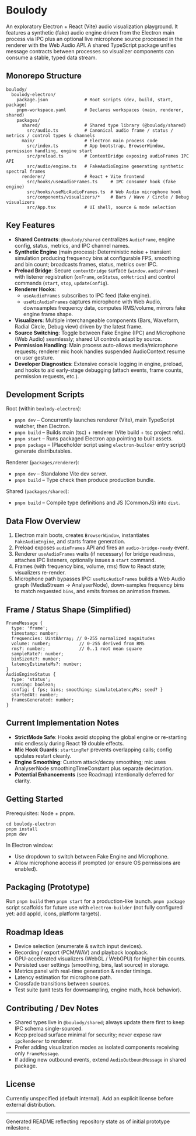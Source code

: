 # Boulody

An exploratory Electron + React (Vite) audio visualization playground. It features a synthetic (fake) audio engine driven from the Electron main process via IPC plus an optional live microphone source processed in the renderer with the Web Audio API. A shared TypeScript package unifies message contracts between processes so visualizer components can consume a stable, typed data stream.

## Monorepo Structure
```
boulody/
  boulody-electron/
    package.json              # Root scripts (dev, build, start, package)
    pnpm-workspace.yaml       # Declares workspaces (main, renderer, shared)
    packages/
      shared/                 # Shared type library (@boulody/shared)
        src/audio.ts          # Canonical audio frame / status / metrics / control types & channels
      main/                   # Electron main process code
        src/index.ts          # App bootstrap, BrowserWindow, permission handling, engine start
        src/preload.ts        # ContextBridge exposing audioFrames IPC API
        src/audio/engine.ts   # FakeAudioEngine generating synthetic spectral frames
      renderer/               # React + Vite frontend
        src/hooks/useAudioFrames.ts     # IPC consumer hook (fake engine)
        src/hooks/useMicAudioFrames.ts  # Web Audio microphone hook
        src/components/visualizers/*    # Bars / Wave / Circle / Debug visualizers
        src/App.tsx           # UI shell, source & mode selection
```

## Key Features
- **Shared Contracts**: `@boulody/shared` centralizes `AudioFrame`, engine config, status, metrics, and IPC channel names.
- **Synthetic Engine** (main process): Deterministic noise + transient simulation producing frequency bins at configurable FPS, smoothing and bin count; broadcasts frames, status, metrics over IPC.
- **Preload Bridge**: Secure `contextBridge` surface (`window.audioFrames`) with listener registration (`onFrame`, `onStatus`, `onMetrics`) and control commands (`start`, `stop`, `updateConfig`).
- **Renderer Hooks**:
  - `useAudioFrames` subscribes to IPC feed (fake engine).
  - `useMicAudioFrames` captures microphone with Web Audio, downsamples frequency data, computes RMS/volume, mirrors fake engine frame shape.
- **Visualizers**: Multiple interchangeable components (Bars, Waveform, Radial Circle, Debug view) driven by the latest frame.
- **Source Switching**: Toggle between Fake Engine (IPC) and Microphone (Web Audio) seamlessly; shared UI controls adapt by source.
- **Permission Handling**: Main process auto-allows media/microphone requests; renderer mic hook handles suspended AudioContext resume on user gesture.
- **Developer Diagnostics**: Extensive console logging in engine, preload, and hooks to aid early-stage debugging (attach events, frame counts, permission requests, etc.).

## Development Scripts
Root (within `boulody-electron`):
- `pnpm dev` – Concurrently launches renderer (Vite), main TypeScript watcher, then Electron.
- `pnpm build` – Builds main (tsc) + renderer (Vite build + tsc project refs).
- `pnpm start` – Runs packaged Electron app pointing to built assets.
- `pnpm package` – (Placeholder script using `electron-builder` entry script) generate distributables.

Renderer (`packages/renderer`):
- `pnpm dev` – Standalone Vite dev server.
- `pnpm build` – Type check then produce production bundle.

Shared (`packages/shared`):
- `pnpm build` – Compile type definitions and JS (CommonJS) into `dist`.

## Data Flow Overview
1. Electron main boots, creates `BrowserWindow`, instantiates `FakeAudioEngine`, and starts frame generation.
2. Preload exposes `audioFrames` API and fires an `audio-bridge-ready` event.
3. Renderer `useAudioFrames` waits (if necessary) for bridge readiness, attaches IPC listeners, optionally issues a `start` command.
4. Frames (with frequency bins, volume, rms) flow to React state; visualizers re-render.
5. Microphone path bypasses IPC: `useMicAudioFrames` builds a Web Audio graph (MediaStream -> AnalyserNode), down-samples frequency bins to match requested `bins`, and emits frames on animation frames.

## Frame / Status Shape (Simplified)
```
FrameMessage {
  type: 'frame';
  timestamp: number;
  frequencies: Uint8Array; // 0-255 normalized magnitudes
  volume: number;           // 0-255 derived from RMS
  rms?: number;             // 0..1 root mean square
  sampleRate?: number;
  binSizeHz?: number;
  latencyEstimateMs?: number;
}
AudioEngineStatus {
  type: 'status';
  running: boolean;
  config: { fps; bins; smoothing; simulateLatencyMs; seed? }
  startedAt: number;
  framesGenerated: number;
}
```

## Current Implementation Notes
- **StrictMode Safe**: Hooks avoid stopping the global engine or re-starting mic endlessly during React 19 double effects.
- **Mic Hook Guards**: `startingRef` prevents overlapping calls; config updates restart cleanly.
- **Engine Smoothing**: Custom attack/decay smoothing; mic uses AnalyserNode smoothingTimeConstant plus separate decimation.
- **Potential Enhancements** (see Roadmap) intentionally deferred for clarity.

## Getting Started
Prerequisites: Node + pnpm.
```
cd boulody-electron
pnpm install
pnpm dev
```
In Electron window:
- Use dropdown to switch between Fake Engine and Microphone.
- Allow microphone access if prompted (or ensure OS permissions are enabled).

## Packaging (Prototype)
Run `pnpm build` then `pnpm start` for a production-like launch. `pnpm package` script scaffolds for future use with `electron-builder` (not fully configured yet: add appId, icons, platform targets).

## Roadmap Ideas
- Device selection (enumerate & switch input devices).
- Recording / export (PCM/WAV) and playback loopback.
- GPU-accelerated visualizers (WebGL / WebGPU) for higher bin counts.
- Persisted user settings (smoothing, bins, last source) in storage.
- Metrics panel with real-time generation & render timings.
- Latency estimation for microphone path.
- Crossfade transitions between sources.
- Test suite (unit tests for downsampling, engine math, hook behavior).

## Contributing / Dev Notes
- Shared types live in `@boulody/shared`; always update there first to keep IPC schema single-sourced.
- Keep preload surface minimal for security; never expose raw `ipcRenderer` to renderer.
- Prefer adding visualization modes as isolated components receiving only `FrameMessage`.
- If adding new outbound events, extend `AudioOutboundMessage` in shared package.

## License
Currently unspecified (default internal). Add an explicit license before external distribution.

---
Generated README reflecting repository state as of initial prototype milestone.
